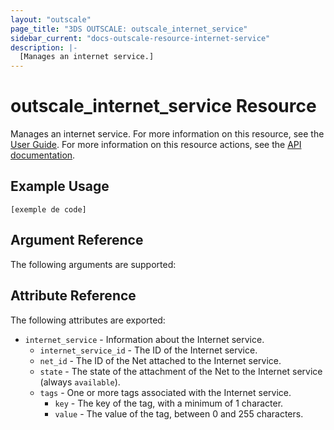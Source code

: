```yaml
---
layout: "outscale"
page_title: "3DS OUTSCALE: outscale_internet_service"
sidebar_current: "docs-outscale-resource-internet-service"
description: |-
  [Manages an internet service.]
---
```


# outscale_internet_service Resource

Manages an internet service.
For more information on this resource, see the [User Guide](https://wiki.outscale.net/display/EN/About+Internet+Gateways).
For more information on this resource actions, see the [API documentation](https://docs-beta.outscale.com/#3ds-outscale-api-internetservice).

## Example Usage

```hcl
[exemple de code]
```

## Argument Reference

The following arguments are supported:


## Attribute Reference

The following attributes are exported:

* `internet_service` - Information about the Internet service.
  * `internet_service_id` - The ID of the Internet service.
  * `net_id` - The ID of the Net attached to the Internet service.
  * `state` - The state of the attachment of the Net to the Internet service (always `available`).
  * `tags` - One or more tags associated with the Internet service.
    * `key` - The key of the tag, with a minimum of 1 character.
    * `value` - The value of the tag, between 0 and 255 characters.

